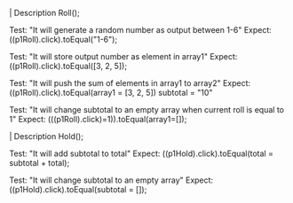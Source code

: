| Description Roll();

Test: "It will generate a random number as output between 1-6"
Expect: ((p1Roll).click).toEqual("1-6");

Test: "It will store output number as element in array1"
Expect: ((p1Roll).click).toEqual([3, 2, 5]);

Test: "It will push the sum of elements in array1 to array2"
Expect: ((p1Roll).click).toEqual(array1 = [3, 2, 5]) subtotal = "10"

Test: "It will change subtotal to an empty array when current roll is equal to 1"
Expect: (((p1Roll).click)=1)).toEqual(array1=[]);

| Description Hold();

Test: "It will add subtotal to total"
Expect: ((p1Hold).click).toEqual(total = subtotal + total);

Test: "It will change subtotal to an empty array"
Expect: ((p1Hold).click).toEqual(subtotal = []);